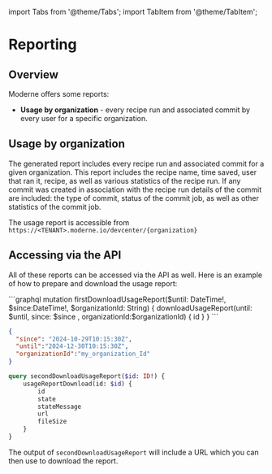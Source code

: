 import Tabs from '@theme/Tabs';
import TabItem from '@theme/TabItem';

# Reporting

## Overview

Moderne offers some reports:

* **Usage by organization** - every recipe run and associated commit by every user for a specific organization. 

## Usage by organization
The generated report includes every recipe run and associated commit for a given organization. This report includes
the recipe name, time saved, user that ran it, recipe, as well as various statistics of the recipe run. 
If any commit was created in association with the recipe run details of the commit are included: the type of 
commit, status of the commit job, as well as other statistics of the commit job.

The usage report is accessible from `https://<TENANT>.moderne.io/devcenter/{organization}`

## Accessing via the API

All of these reports can be accessed via the API as well. Here is an example of how to prepare and download the usage report:

<Tabs>
<TabItem value="mutation-download-report" label="Mutation download report">
```graphql
mutation firstDownloadUsageReport($until: DateTime!, $since:DateTime!, $organizationId: String) {
    downloadUsageReport(until: $until, since: $since , organizationId:$organizationId) {
        id
    }
}
```
</TabItem>

<TabItem value="query-variables" label="Query Variables">

```json
{
  "since": "2024-10-29T10:15:30Z",
  "until":"2024-12-30T10:15:30Z",
  "organizationId":"my_organization_Id"
}
```
</TabItem>
</Tabs>

```graphql
query secondDownloadUsageReport($id: ID!) {
    usageReportDownload(id: $id) {
        id
        state
        stateMessage
        url
        fileSize
    }
}
```

The output of `secondDownloadUsageReport` will include a URL which you can then use to download the report.
